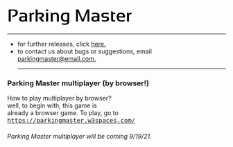 <img src="image.png" /><hr>
- for further releases, click [<ins>here.</ins>](#further-releases-1)
- to contact us about bugs or suggestions, email [<ins>parkingmaster@email.com.</ins>](mailto:parkingmaster@email.com)<hr>
### Parking Master multiplayer (by browser!)
How to play multiplayer by browser?<br>
well, to begin with, this game is<br>
already a browser game. To play,
go to <kbd><a href="https://parkingmaster.w3spaces.com/">https://parkingmaster.w3spaces.com/</a></kbd>
###### Parking Master multiplayer will be coming 9/19/21.
## 
